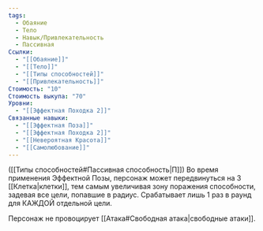 ```yaml
---
tags:
  - Обаяние
  - Тело
  - Навык/Привлекательность
  - Пассивная
Ссылки:
  - "[[Обаяние]]"
  - "[[Тело]]"
  - "[[Типы способностей]]"
  - "[[Привлекательность]]"
Стоимость: "10"
Стоимость выкупа: "70"
Уровни:
  - "[[Эффектная Походка 2]]"
Связанные навыки:
  - "[[Эффектная Поза]]"
  - "[[Эффектная Походка 2]]"
  - "[[Невероятная Красота]]"
  - "[[Самолюбование]]"
---
```

([[Типы способностей#Пассивная способность|П]]) Во время применения Эффектной Позы, персонаж может передвинуться на 3 [[Клетка|клетки]], тем самым увеличивая зону поражения способности, задевая все цели, попавшие в радиус. Срабатывает лишь 1 раз в раунд для КАЖДОЙ отдельной цели. 

Персонаж не провоцирует [[Атака#Свободная атака|свободные атаки]].